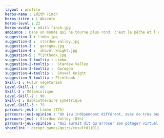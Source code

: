 ```yaml
---
layout : profile
heros-name : Edith Finch
heros-titre : L'Absente
heros-level : 22
heros-avatar : edith finch.jpg
ambiance : Dans un monde qui ne tourne plus rond, c'est la pêche et l'arrosage de potagers dans Stardew Valley qui t'amènent de la sérénité.
suggestion-1 : limbo.jpg
suggestion-2 :  stardew valley.jpg
suggestion-3 :  gorogoa.jpg
suggestion-4 :  shovel knight.jpg
suggestion-5 : flinthook.jpg
suggestion-1-tooltip : Limbo
suggestion-2-tooltip :  Stardew Valley
suggestion-3-tooltip :  Gorogoa
suggestion-4-tooltip :  Shovel Knight
suggestion-5-tooltip : Flinthook
Skill-1 : Futur végétarien
Level-Skill-1 : 66
Skill-2 : Mélancolique
Level-Skill-2 : 98
Skill-3 : Bibliothécaire symétrique
Level-Skill-3 : 75
parcours-jeu1 : Limbo (77h)
parcours-jeu1-opinion : "Un jeu indépendant différent, avec de très beaux contrastes et une histoire minimaliste touchante. Une très belle surprise et un jeu pour convaincre les gens qui ne jouent pas de jouer."
parcours-jeu2 : Stardew Valley (85h)
parcours-jeu2-opinion : "Qui aurait dit qu'arroser son potager virtuel serait si plaisant…voire addictif ? Dans un monde affairé et stressé, et si Stardew Valley était un appel au calme ?"
sharelink : dsrupt.games/quizz/result011011
---
```

